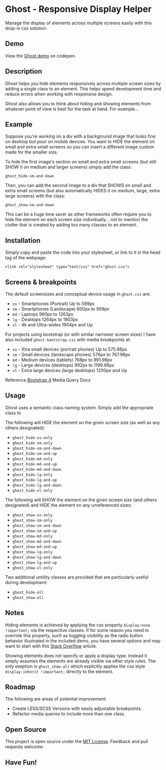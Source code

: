 # Ghost - Responsive Display Helper
Manage the display of elements across multiple screens easily with this drop-in css solution.


## Demo
View the [Ghost demo](https://codepen.io/skwigs/project/full/DvBqYk/) on codepen.


## Description
Ghost helps you hide elements responsively across multiple screen sizes by adding a single class to an element. This helps speed development time and reduce errors when working with responsive design.

Ghost also allows you to think about hiding and showing elements from whatever point of view is best for the task at hand. For example...


## Example
Suppose you're working on a div with a background image that looks fine on desktop but poor on mobile devices. You want to HIDE the element on small and extra small screens so you can insert a different image custom made for the smaller size.

To hide the first image's section on small and extra small screens (but still SHOW it on medium and larger screens) simply add the class:

`ghost_hide-sm-and-down`

Then, you can add the second image to a div that SHOWS on small and extra small screens (but also automatically HIDES it on medium, large, extra large screens) with the class:

`ghost_show-sm-and-down`

This can be a huge time saver as other frameworks often require you to hide the element on each screen size individually... not to mention the clutter that is created by adding too many classes to an element.


## Installation
Simply copy and paste the code into your stylesheet, or link to it in the head tag of the webpage:

`<link rel="stylesheet" type="text/css" href="ghost.css">`


## Screens & breakpoints
The default screensizes and conceptual device usage in `ghost.css` are:

* `xs` - Smartphones (Portrait)     Up to 599px
* `sm` - Smartphones (Landscape)    600px to 959px
* `md` - Laptops                    960px to 1263px
* `lg` - Desktops                   1264px to 1903px
* `xl` - 4k and Ultra-wides         1904px and Up

For projects using bootstrap (or with similar narrower screen sizes) I have also included `ghost-bootstrap.css` with media breakpoints at:

* `xs` - Xtra small devices (portrait phones)     Up to 575.98px
* `sm` - Small devices (landscape phones)         576px to 767.98px
* `md` - Medium devices (tablets)                 768px to 991.98px
* `lg` - Large devices (desktops)                 992px to 1199.98px
* `xl` - Extra large devices (large desktops)     1200px and Up

Reference [Bootstrap 4](https://getbootstrap.com/docs/4.0/layout/overview/#responsive-breakpoints) Media Query Docs


## Usage
Ghost uses a semantic class naming system. Simply add the appropriate class to 

The following will HIDE the element on the given screen size (as well as any others designated):

* `ghost_hide-xs-only`
* `ghost_hide-sm-only`
* `ghost_hide-sm-and-down`
* `ghost_hide-sm-and-up`
* `ghost_hide-md-only`
* `ghost_hide-md-and-up`
* `ghost_hide-md-and-down`
* `ghost_hide-lg-only`
* `ghost_hide-lg-and-up`
* `ghost_hide-lg-and-down`
* `ghost_hide-xl-only`

The following will SHOW the element on the given screen size (and others designated) and HIDE the element on any unreferenced sizes:

* `ghost_show-xs-only`
* `ghost_show-sm-only`
* `ghost_show-sm-and-down`
* `ghost_show-sm-and-up`
* `ghost_show-md-only`
* `ghost_show-md-and-down`
* `ghost_show-md-and-up`
* `ghost_show-lg-only`
* `ghost_show-lg-and-down`
* `ghost_show-lg-and-up`
* `ghost_show-xl-only`

Two additional untility classes are provided that are particularly useful during development:

* `ghost_hide-all`
* `ghost_show-all`


## Notes
Hiding elements is achieved by applying the css property `display:none !important;` via the respective classes. If for some reason you need to override this property, such as toggling visibility as the radio button behavior illustrated in the included demo, you have several options and may want to start with this [Stack Overflow](https://stackoverflow.com/questions/11178673/how-to-override-important) article.

Showing elements does not specify or apply a display type. Instead it simply assumes the elements are already visible via other style rules. The only exeption is `ghost_show-all` which explicitly applies the css style `display:inherit !important;` directly to the element.


## Roadmap
The following are areas of potential improvement:
* Create LESS/SCSS Versions with easily adjustable breakpoints.
* Refactor media queries to include more than one class.


## Open Source
This project is open source under the [MIT License](https://github.com/skwigs/ghost/blob/master/LICENSE). Feedback and pull requests welcome.


## Have Fun!
